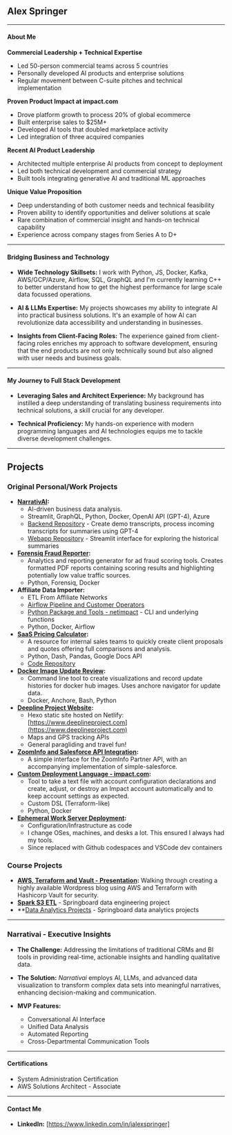 ## Alex Springer

---

#### About Me

**Commercial Leadership + Technical Expertise**
  - Led 50-person commercial teams across 5 countries
  - Personally developed AI products and enterprise solutions
  - Regular movement between C-suite pitches and technical implementation

**Proven Product Impact at impact.com**
  - Drove platform growth to process 20% of global ecommerce
  - Built enterprise sales to $25M+
  - Developed AI tools that doubled marketplace activity
  - Led integration of three acquired companies

**Recent AI Product Leadership**
  - Architected multiple enterprise AI products from concept to deployment
  - Led both technical development and commercial strategy
  - Built tools integrating generative AI and traditional ML approaches

**Unique Value Proposition**
  - Deep understanding of both customer needs and technical feasibility
  - Proven ability to identify opportunities and deliver solutions at scale
  - Rare combination of commercial insight and hands-on technical capability
  - Experience across company stages from Series A to D+

---

#### Bridging Business and Technology

- **Wide Technology Skillsets:** I work with Python, JS, Docker, Kafka, AWS/GCP/Azure, Airflow, SQL, GraphQL and I'm currently learning C++ to better understand how to get the highest performance for large scale data focussed operations.

- **AI & LLMs Expertise:** My projects showcases my ability to integrate AI into practical business solutions. It's an example of how AI can revolutionize data accessibility and understanding in businesses.

- **Insights from Client-Facing Roles:** The experience gained from client-facing roles enriches my approach to software development, ensuring that the end products are not only technically sound but also aligned with user needs and business goals.

---

#### My Journey to Full Stack Development

- **Leveraging Sales and Architect Experience:** My background has instilled a deep understanding of translating business requirements into technical solutions, a skill crucial for any developer.

- **Technical Proficiency:** My hands-on experience with modern programming languages and AI technologies equips me to tackle diverse development challenges.

---

## Projects

### Original Personal/Work Projects

- **[NarrativAI](https://narrativai.com/executive-software/):**
  - AI-driven business data analysis.
  - Streamlit, GraphQL, Python, Docker, OpenAI API (GPT-4), Azure
  - [Backend Repository](https://github.com/alex-narrativai/narrativai-back) - Create demo transcripts, process incoming transcripts for summaries using GPT-4
  - [Webapp Repository](https://github.com/alex-narrativai/narrativai-webapp) - Streamlit interface for exploring the historical summaries
- **[Forensiq Fraud Reporter](https://github.com/jalexspringer/fqreport):**
  - Analytics and reporting generator for ad fraud scoring tools. Creates formatted PDF reports containing scoring results and highlighting potentially low value traffic sources.
  - Python, Forensiq, Docker
- **Affiliate Data Importer:**
  - ETL From Affiliate Networks
  - [Airflow Pipeline and Customer Operators](https://github.com/jalexspringer/unaffi)
  - [Python Package and Tools - netimpact](https://github.com/jalexspringer/netimpact) - CLI and underlying functions
  - Python, Docker, Airflow
- **[SaaS Pricing Calculator](https://ipcp.herokuapp.com/email=aspringer@impact.com&client=Hello):**
  - A resource for internal sales teams to quickly create client proposals and quotes offering full comparisons and analysis.
  - Python, Dash, Pandas, Google Docs API
  - [Code Repository](https://github.com/jalexspringer/ipcp)
- **[Docker Image Update Review](https://github.com/jalexspringer/image-updates):**
  - Command line tool to create visualizations and record update histories for docker hub images. Uses anchore navigator for update data.
  - Docker, Anchore, Bash, Python
- **[Deepline Project Website](https://github.com/jalexspringer/deepline):**
  - Hexo static site hosted on Netlify: [https://www.deeplineproject.com](https://www.deeplineproject.com)
  - Maps and GPS tracking APIs
  - General paragliding and travel fun!
- **[ZoomInfo and Salesforce API Integration](https://github.com/jalexspringer/zoominfo_api):**
  - A simple interface for the ZoomInfo Partner API, with an accompanying implementation of simple-salesforce.
- **[Custom Deployment Language - impact.com](https://github.com/jalexspringer/impact-grow):**
  - Tool to take a text file with account configuration declarations and create, adjust, or destroy an Impact account automatically and to keep account settings as expected.
  - Custom DSL (Terraform-like)
  - Python, Docker
- **[Ephemeral Work Server Deployment](https://github.com/jalexspringer/provision_work_server):**
  - Configuration/Infrastructure as code
  - I change OSes, machines, and desks a lot. This ensured I always had my tools.
  - Since replaced with Github codespaces and VSCode dev containers

### Course Projects
- **[AWS, Terraform and Vault - Presentation](https://github.com/jalexspringer/wp_vault_terraform/tree/master):** Walking through creating a highly available Wordpress blog using AWS and Terraform with Hashicorp Vault for security.
- **[Spark S3 ETL](https://github.com/jalexspringer/sparkify-s3)** - Springboard data engineering project
- **[Data Analytics Projects](https://github.com/jalexspringer/data_projects) - Springboard data analytics projects

---

### Narrativai - Executive Insights

- **The Challenge:** Addressing the limitations of traditional CRMs and BI tools in providing real-time, actionable insights and handling qualitative data.

- **The Solution:** *Narrativai* employs AI, LLMs, and advanced data visualization to transform complex data sets into meaningful narratives, enhancing decision-making and communication.

- **MVP Features:**
  - Conversational AI Interface
  - Unified Data Analysis
  - Automated Reporting
  - Cross-Departmental Communication Tools

---

#### Certifications

- System Administration Certification
- AWS Solutions Architect - Associate



---

#### Contact Me

- **LinkedIn:** [https://www.linkedin.com/in/jalexspringer]
